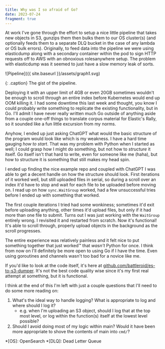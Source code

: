 ```yaml
---
title: Why was I so afraid of Go?
date: 2023-07-24
fragment: true
---
```


At work I've gone through the effort to setup a nice little pipeline that takes new objects in S3, gunzips them then bulks them to our OS cluster(s) (and optionally feeds them to a separate DLQ bucket in the case of any lambda or OS bulk errors). Originally, to feed data into the pipeline we were using elasticdump along with a secondary container within the pod to sign HTTP requests off to AWS with an obnoxious rolesanywhere setup. The problem with elasticdump was it seemed to just have a slow memory leak of sorts.

![Pipeline]({{ site.baseurl }}/assets/graph1.svg)

{: .caption}
The gist of the pipeline.

Deploying it with an upper limit of 4GB or even 20GB sometimes wouldn't be enough to scroll through an entire index before Kubernetes would end up OOM killing it. I had some downtime this last week and thought, you know I could probably write something to replicate the existing functionality, but in Go. I'll admit I have never really written much Go outside of anything aside from a couple one-off things to translate corpus material for Elastic's Rally, so it sounded like a fun little excursion from my norms.

Anyhow, I ended up just asking ChatGPT what would the basic structure of the program would look like which is my weakness. I have a hard time gauging _how to start_. That was my problem with Python when I started as well; I could grasp how I might do something, but not how to _structure_ it itself. Go itself isn't that hard to write, even for someone like me (haha), but how to structure it is something that still makes my head spin.

I ended up finding the nice example repo and coupled with ChatGPT I was able to get a decent handle on how the structure should look. First iterations of it worked well, but still uploaded files in serial, so during a scroll over an index it'd have to stop and wait for each file to be uploaded before moving on. I read up on how `sync.WaitGroup` worked, had a few unsuccessful tries before I ended up with something that worked.

The first couple iterations I tried had some wonkiness; sometimes it'd exit before uploading anything, other times it'd upload files, but only if it had more than one file to submit. Turns out I was just working with the `WaitGroup` entirely wrong. I revisited it and restarted from scratch. Now it's functional! It's able to scroll through, properly upload objects in the background as the scroll progresses.

The entire experience was relatively painless and it felt nice to put something together that just worked™ that _wasn't_ Python for once. I think from now on I'll definitely be more open to using Go if I have the time. Even using goroutines and channels wasn't too bad for a novice like me.

If you'd like to look at the code itself, it's here at [github.com/battleroid/es-to-s3-dumper](https://github.com/Battleroid/es-to-s3-dumper). It's not the best code quality wise since it's my first real attempt at something, but it is functional.

I think at the end of this I'm left with just a couple questions that I'll need to do some more reading on:
1. What's the ideal way to handle logging? What is appropriate to log and where should I log it?
    * e.g. when I'm uploading an S3 object, should I log that at the top most level, or log within the function(s) itself at the lowest level possible?
2. Should I avoid doing most of my logic within main? Would it have been more appropriate to shove the contents of main into `cmd/`?

*[OS]: OpenSearch
*[DLQ]: Dead Letter Queue
